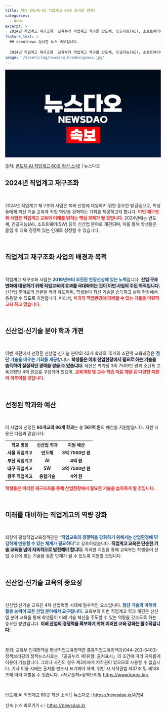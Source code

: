 ```yaml
---
title: 혁신 반도체·AI 직업계고 60곳 놀라운 변화!
categories:
  - News
excerpt: >
  2024년 직업계고 재구조화  교육부가 직업계고 학과를 반도체, 인공지능(AI), 소프트웨어(SW) 등 신산…
feature_text: >
  ## seoulnews 실시간 뉴스 속보입니다.

  2024년 직업계고 재구조화  교육부가 직업계고 학과를 반도체, 인공지능(AI), 소프트웨어(SW) 등 신산…
image: '/assets/img/newsdao_breakingnews.jpg'
---
```


![뉴스다오 속보](/assets/img/newsdao_breakingnews.jpg)

<p>출처: <a href="https://newsdao.kr/4754" rel="dofollow">반도체·AI 직업계고 60곳 혁신 소식!</a> | 뉴스다오</p>

<h2 data-ke-size="size26">2024년 직업계고 재구조화</h2>

<p data-ke-size="size16">&nbsp;</p>

2024년 직업계고 재구조화 사업은 미래 산업에 대응하기 위한 중요한 발걸음으로, 학생들에게 최신 기술 교육과 직업 역량을 강화하는 기회를 제공하고자 합니다. <b><span style="color: #ee2323;">이번 재구조화 사업은 직업계고 교육의 미래를 밝히는 핵심 과제가 될 것입니다.</span></b> 2024년에는 반도체, 인공지능(AI), 소프트웨어(SW) 등의 신산업 분야로 개편되며, 이를 통해 학생들은 졸업 후 더욱 경쟁력 있는 인재로 성장할 수 있습니다. 

<p data-ke-size="size16">&nbsp;</p>

<h2 data-ke-size="size26">직업계고 재구조화 사업의 배경과 목적</h2>

<p data-ke-size="size16">&nbsp;</p>

직업계고 재구조화 사업은 <b><span style="color: #1a5490;">2016년부터 추진된 연장선상에 있는 노력</span></b>입니다. <b><span style="background-color: #21538527;">산업 구조 변화에 대응하기 위해 직업교육의 효과를 극대화하는 것이 이번 사업의 주된 목적입니다.</span></b> 신산업 분야로의 전환을 적극 유도하며, 학생들이 최신 기술을 습득하고 실제 현장에서 응용할 수 있도록 지원합니다. 따라서, <b><span style="color: #ee2323;">미래의 직업환경에 대비할 수 있는 기틀을 마련하고자 하고 있습니다.</span></b>

<p data-ke-size="size16">&nbsp;</p>

<h2 data-ke-size="size26">신산업·신기술 분야 학과 개편</h2>

<p data-ke-size="size16">&nbsp;</p>

이번 개편에서 선정된 신산업·신기술 분야의 42개 학과와 10개의 소단위 교육과정은 <b><span style="color: #1a5490;">첨단 기술을 배우는 기회를 제공</span></b>합니다. <b><span style="background-color: #21538527;">학생들은 이후 산업현장에서 필요로 하는 기술을 습득하여 실질적인 경력을 쌓을 수 있습니다.</span></b> 예산은 학과당 3억 7500만 원과 소단위 교육과정당 4억 원으로 구성되어 있으며, <b><span style="color: #ee2323;">교육과정 및 교수·학습 자료 개발 등 다양한 지원이 이루어질 것입니다.</span></b>

<p data-ke-size="size16">&nbsp;</p>

<h2 data-ke-size="size26">선정된 학과와 예산</h2>

<p data-ke-size="size16">&nbsp;</p>

이 사업에 선정된 <b>60개교의 86개 학과</b>는 총 <b>561억 원</b>의 예산을 지원받습니다. 지원 내용은 다음과 같습니다:

<table style="width: 100%; border-collapse: collapse;">
<tr>
<td style="text-align: center; height: 17px;"><b>학교 명칭</b></td>
<td style="text-align: center; height: 17px;"><b>신산업 학과</b></td>
<td style="text-align: center; height: 17px;"><b>지원 예산</b></td>
</tr>
<tr>
<td style="text-align: center; height: 17px;"><b>서울 직업계고</b></td>
<td style="text-align: center; height: 17px;"><b>반도체</b></td>
<td style="text-align: center; height: 17px;"><b>3억 7500만 원</b></td>
</tr>
<tr>
<td style="text-align: center; height: 17px;"><b>부산 직업계고</b></td>
<td style="text-align: center; height: 17px;"><b>AI</b></td>
<td style="text-align: center; height: 17px;"><b>4억 원</b></td>
</tr>
<tr>
<td style="text-align: center; height: 17px;"><b>대구 직업계고</b></td>
<td style="text-align: center; height: 17px;"><b>SW</b></td>
<td style="text-align: center; height: 17px;"><b>3억 7500만 원</b></td>
</tr>
<tr>
<td style="text-align: center; height: 17px;"><b>광주 직업계고</b></td>
<td style="text-align: center; height: 17px;"><b>융합기술</b></td>
<td style="text-align: center; height: 17px;"><b>4억 원</b></td>
</tr>
</table>

<b><span style="color: #ee2323;">학생들은 이러한 재구조화를 통해 산업현장에서 필요한 기술을 습득하게 될 것입니다.</span></b> 

<p data-ke-size="size16">&nbsp;</p>

<h2 data-ke-size="size26">미래를 대비하는 직업계고의 역량 강화</h2>

<p data-ke-size="size16">&nbsp;</p>

최창익 평생직업교육정책관은 “<b><span style="color: #1a5490;">직업교육의 경쟁력을 강화하기 위해서는 산업환경에 민감하게 반응할 수 있는 체계가 필요하다</span></b>”고 강조하였습니다. <b><span style="background-color: #21538527;">직업계고 교육은 단순한 기술 교육을 넘어 지속적으로 발전해야 합니다.</span></b> 이러한 지원을 통해 교육부는 학생들이 산업 수요에 맞는 기술을 갖춘 인재가 될 수 있도록 지원할 것입니다. 

<p data-ke-size="size16">&nbsp;</p>

<h2 data-ke-size="size26">신산업·신기술 교육의 중요성</h2>

<p data-ke-size="size16">&nbsp;</p>

신산업·신기술 교육은 4차 산업혁명 시대에 필수적인 요소입니다. <b><span style="color: #1a5490;">첨단 기술의 이해와 활용 능력이 모든 산업 분야에서 요구됩니다.</span></b> 교육부의 이번 직업계고 학과 개편은 신산업 분야 교육을 통해 학생들이 미래 기술 혁신을 주도할 수 있는 역량을 갖추도록 하는 중요한 방안입니다. <b><span style="background-color: #21538527;">미래 산업의 경쟁력을 확보하기 위해 이러한 교육 강화는 필수적입니다.</span></b>

<p data-ke-size="size16">&nbsp;</p>

문의: 교육부 인재정책실 평생직업교육정책관 중등직업교육정책과(044-203-6403) 정책브리핑의 정책뉴스자료는 「공공누리 제1유형: 출처표시」의 조건에 따라 자유롭게 이용이 가능합니다. 그러나 사진의 경우 제3자에게 저작권이 있으므로 사용할 수 없습니다. 기사 이용 시에는 출처를 반드시 표기해야 하며, 위반 시 저작권법 제37조 및 제138조에 따라 처벌될 수 있습니다. <자료출처=정책브리핑 https://www.korea.kr>

<p data-ke-size="size16">&nbsp;</p>

반도체·AI 직업계고 60곳 혁신 소식! | 뉴스다오 : https://newsdao.kr/4754 

신속 뉴스 바로가기 👉 <a href="https://newsdao.kr" rel="dofollow">https://newsdao.kr</a>


